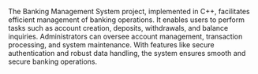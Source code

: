 The Banking Management System project, implemented in C++, facilitates efficient management of banking operations. It enables users to perform tasks such as account creation, deposits, withdrawals, and balance inquiries. Administrators can oversee account management, transaction processing, and system maintenance. With features like secure authentication and robust data handling, the system ensures smooth and secure banking operations.
